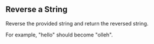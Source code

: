 ## Reverse a String

Reverse the provided string and return the reversed string.

For example, "hello" should become "olleh".
